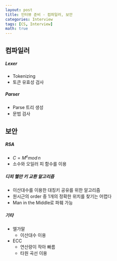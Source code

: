 ```yaml
---
layout: post
title: 인터뷰 준비 - 컴파일러, 보안
categories: Interview
tags: [CS, Interview]
math: true
---
```


## 컴파일러

##### Lexer

- Tokenizing
- 토큰 유효성 검사

##### Parser

- Parse 트리 생성
- 문법 검사

## 보안

##### RSA

- $C = M^e mod\,n$
- 소수와 오일러 피 함수를 이용

##### 디피 헬만 키 교환 알고리즘

- 이산대수를 이용한 대칭키 공유를 위한 알고리즘
- 원시근의 order 중 1개의 정확한 위치를 찾기는 어렵다
- Man in the Middle로 파훼 가능

##### 기타

- 엘가말
  - 이산대수 이용
- ECC
  - 연산량이 작아 빠름
  - 타원 곡선 이용

